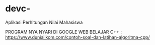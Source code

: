 # devc-
Aplikasi Perhitungan Nilai Mahasiswa

PROGRAM NYA NYARI DI GOOGLE WEB BELAJAR C++ : https://www.duniailkom.com/contoh-soal-dan-latihan-algoritma-cpp/
